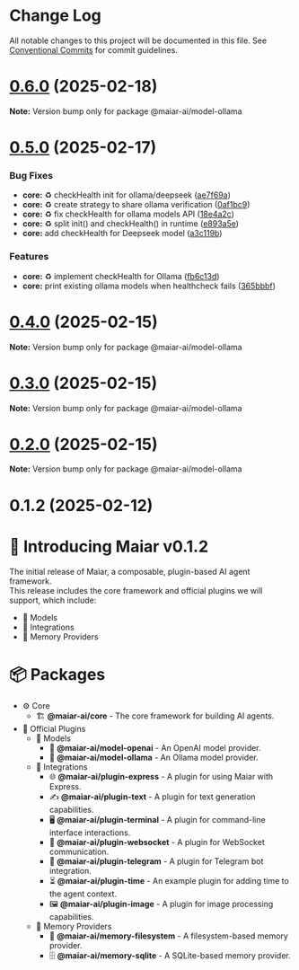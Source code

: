 # Change Log

All notable changes to this project will be documented in this file.
See [Conventional Commits](https://conventionalcommits.org) for commit guidelines.

# [0.6.0](https://github.com/UraniumCorporation/maiar-ai/compare/v0.5.0...v0.6.0) (2025-02-18)

**Note:** Version bump only for package @maiar-ai/model-ollama

# [0.5.0](https://github.com/UraniumCorporation/maiar-ai/compare/v0.4.0...v0.5.0) (2025-02-17)

### Bug Fixes

- **core:** :recycle: checkHealth init for ollama/deepseek ([ae7f69a](https://github.com/UraniumCorporation/maiar-ai/commit/ae7f69aaf14f7ede1226efeab33d147cbe0b6f57))
- **core:** :recycle: create strategy to share ollama verification ([0af1bc9](https://github.com/UraniumCorporation/maiar-ai/commit/0af1bc95c14c225e6e84d5fa9ea67406136aedce))
- **core:** :recycle: fix checkHealth for ollama models API ([18e4a2c](https://github.com/UraniumCorporation/maiar-ai/commit/18e4a2c7342f000473d6912530e6e4b45b4b56b8))
- **core:** :recycle: split init() and checkHealth() in runtime ([e893a5e](https://github.com/UraniumCorporation/maiar-ai/commit/e893a5e0f04b843b15ef4e1c25ecb37829ad5186))
- **core:** add checkHealth for Deepseek model ([a3c119b](https://github.com/UraniumCorporation/maiar-ai/commit/a3c119b8ec19a15ccb5cf435980980b5173fcde5))

### Features

- **core:** :recycle: implement checkHealth for Ollama ([fb6c13d](https://github.com/UraniumCorporation/maiar-ai/commit/fb6c13d11eb49b4bfcf13e54211e1aa52071d3b5))
- **core:** print existing ollama models when healthcheck fails ([365bbbf](https://github.com/UraniumCorporation/maiar-ai/commit/365bbbf761a8b291c4af867f4a2879991d11bac8))

# [0.4.0](https://github.com/UraniumCorporation/maiar-ai/compare/v0.3.0...v0.4.0) (2025-02-15)

**Note:** Version bump only for package @maiar-ai/model-ollama

# [0.3.0](https://github.com/UraniumCorporation/maiar-ai/compare/v0.2.0...v0.3.0) (2025-02-15)

**Note:** Version bump only for package @maiar-ai/model-ollama

# [0.2.0](https://github.com/UraniumCorporation/maiar-ai/compare/v0.1.2...v0.2.0) (2025-02-15)

**Note:** Version bump only for package @maiar-ai/model-ollama

# 0.1.2 (2025-02-12)

# 🎉 Introducing Maiar v0.1.2

The initial release of Maiar, a composable, plugin-based AI agent framework.  
This release includes the core framework and official plugins we will support, which include:

- 🧠 Models
- 🔌 Integrations
- 💾 Memory Providers

# 📦 Packages

- ⚙️ Core
  - 🏗 **@maiar-ai/core** - The core framework for building AI agents.
- 🔌 Official Plugins
  - 🧠 Models
    - 🤖 **@maiar-ai/model-openai** - An OpenAI model provider.
    - 🦙 **@maiar-ai/model-ollama** - An Ollama model provider.
  - 🔗 Integrations
    - 🌐 **@maiar-ai/plugin-express** - A plugin for using Maiar with Express.
    - ✍️ **@maiar-ai/plugin-text** - A plugin for text generation capabilities.
    - 🖥️ **@maiar-ai/plugin-terminal** - A plugin for command-line interface interactions.
    - 🔄 **@maiar-ai/plugin-websocket** - A plugin for WebSocket communication.
    - 📩 **@maiar-ai/plugin-telegram** - A plugin for Telegram bot integration.
    - ⏳ **@maiar-ai/plugin-time** - An example plugin for adding time to the agent context.
    - 🖼️ **@maiar-ai/plugin-image** - A plugin for image processing capabilities.
  - 💾 Memory Providers
    - 📂 **@maiar-ai/memory-filesystem** - A filesystem-based memory provider.
    - 🗄️ **@maiar-ai/memory-sqlite** - A SQLite-based memory provider.
